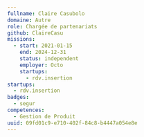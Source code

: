 ```yaml
---
fullname: Claire Casubolo
domaine: Autre
role: Chargée de partenariats
github: ClaireCasu
missions:
  - start: 2021-01-15
    end: 2024-12-31
    status: independent
    employer: Octo
    startups:
      - rdv.insertion
startups:
  - rdv.insertion
badges:
  - segur
competences:
  - Gestion de Produit
uuid: 09fd01c9-e710-402f-84c8-b4447a054e8e
---
```

